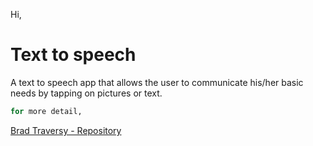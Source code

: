 Hi,

#

# Text to speech

A text to speech app that allows the user to communicate his/her basic needs by tapping on pictures or text.

```bash
for more detail,
```

[Brad Traversy - Repository](https://github.com/bradtraversy/vanillawebprojects)
